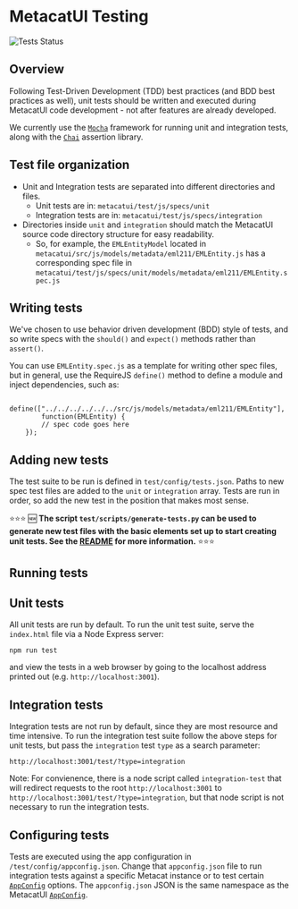 MetacatUI Testing
======================
![Tests Status](https://github.com/NCEAS/metacatui/actions/workflows/test.js.yml/badge.svg)

Overview
--------
Following Test-Driven Development (TDD) best practices (and BDD best practices as well), unit tests should be written
and executed during MetacatUI code development - not after features are already developed.

We currently use the [`Mocha`](http://mochajs.org) framework for running unit and integration tests, along with the [`Chai`](http://chaijs.com)
assertion library.

Test file organization
----------------------
- Unit and Integration tests are separated into different directories and files.
    - Unit tests are in: `metacatui/test/js/specs/unit`
    - Integration tests are in: `metacatui/test/js/specs/integration`
- Directories inside `unit` and `integration` should match the MetacatUI source code directory structure for easy readability.
    - So, for example, the `EMLEntityModel` located in `metacatui/src/js/models/metadata/eml211/EMLEntity.js`
      has a corresponding spec file in `metacatui/test/js/specs/unit/models/metadata/eml211/EMLEntity.spec.js`

Writing tests
-------------
We've chosen to use behavior driven development (BDD) style of tests, and so write specs
with the `should()` and `expect()` methods rather than `assert()`. 

You can use `EMLEntity.spec.js` as a template for writing other spec files,
but in general, use the RequireJS `define()` method to define a module and
inject dependencies, such as:

```
    define(["../../../../../../src/js/models/metadata/eml211/EMLEntity"],
        function(EMLEntity) {
        // spec code goes here
    });
```
Adding new tests
----------------
The test suite to be run is defined in `test/config/tests.json`. Paths to new spec test files are added to the `unit` or `integration` array. Tests are run in order, so add the new test in the position that makes most sense.

⭐️⭐️⭐️ 🆕 **The script `test/scripts/generate-tests.py` can be used to generate new test files with the basic elements set up to start creating unit tests. See the [README](scripts/README.md) for more information.** ⭐️⭐️⭐️

Running tests
-------------

## Unit tests
All unit tests are run by default. To run the unit test suite, serve the `index.html` file via a Node Express server:

```
npm run test
```

and view the tests in a web browser by going to the localhost address printed out (e.g. `http://localhost:3001`).

## Integration tests
Integration tests are not run by default, since they are most resource and time intensive. To run the integration test suite
follow the above steps for unit tests, but pass the `integration` test `type` as a search parameter: 

```
http://localhost:3001/test/?type=integration
```

Note: For convienence, there is a node script called `integration-test` that will redirect requests to the root `http://localhost:3001` to `http://localhost:3001/test/?type=integration`, but that node script is not necessary to run the integration tests.

Configuring tests
----------------------------
Tests are executed using the app configuration in `/test/config/appconfig.json`. Change that `appconfig.json` file to 
run integration tests against a specific Metacat instance or to test certain [`AppConfig`](https://nceas.github.io/metacatui/docs/AppConfig.html) options. The `appconfig.json` JSON is the same namespace as the MetacatUI [`AppConfig`](https://nceas.github.io/metacatui/docs/AppConfig.html).